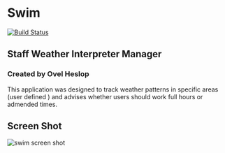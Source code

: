 Swim
===

[![Build Status][travis-image]][travis-url]


## Staff Weather Interpreter Manager

### Created by Ovel Heslop


This application was designed to track weather patterns in specific areas (user defined ) and advises whether users should work full hours or admended times. 

## Screen Shot

![swim screen shot](https://cloud.githubusercontent.com/assets/18237203/23574805/05c6ff4a-0051-11e7-9fd9-10cd093b7466.png)

[travis-url]: http://travis-ci.org/systemjs/plugin-babel
[travis-image]: http://travis-ci.org/systemjs/plugin-babel.svg?branch=master
